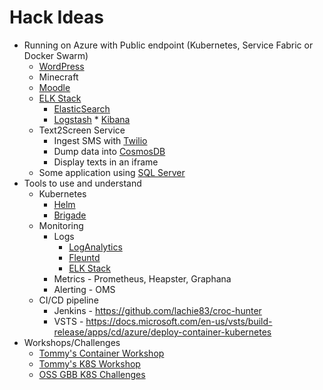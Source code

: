 # Hack Ideas

* Running on Azure with Public endpoint (Kubernetes, Service Fabric or Docker Swarm)
  * [WordPress](https://hub.docker.com/_/wordpress/)
  * Minecraft
  * [Moodle](https://hub.docker.com/r/bitnami/moodle/)
  * [ELK Stack](https://www.elastic.co/webinars/introduction-elk-stack)
    * [ElasticSearch](https://hub.docker.com/_/elasticsearch/)
    * [Logstash](https://hub.docker.com/_/logstash/)
    * [Kibana](https://hub.docker.com/_/kibana/)
  * Text2Screen Service
    * Ingest SMS with [Twilio](https://www.twilio.com/)
    * Dump data into [CosmosDB](https://docs.microsoft.com/en-us/azure/cosmos-db/)
    * Display texts in an iframe
  * Some application using [SQL Server](https://hub.docker.com/r/microsoft/mssql-server-linux/)
* Tools to use and understand
  * Kubernetes
    * [Helm](https://helm.sh/)
    * [Brigade](https://github.com/Azure/brigade/)
  * Monitoring
    * Logs
      * [LogAnalytics](https://docs.microsoft.com/en-us/azure/log-analytics/)
      * [Fleuntd](https://www.fluentd.org/) 
      * [ELK Stack](https://www.elastic.co/webinars/introduction-elk-stack)
    * Metrics - Prometheus, Heapster, Graphana
    * Alerting - OMS 
  * CI/CD pipeline
    * Jenkins - https://github.com/lachie83/croc-hunter
    * VSTS - https://docs.microsoft.com/en-us/vsts/build-release/apps/cd/azure/deploy-container-kubernetes
* Workshops/Challenges
  * [Tommy's Container Workshop](https://github.com/lastcoolnameleft/workshops/blob/master/containers/index.md)
  * [Tommy's K8S Workshop](https://github.com/lastcoolnameleft/workshops/blob/master/kubernetes/index.md)
  * [OSS GBB K8S Challenges](https://github.com/chzbrgr71/container-hackfest/tree/master/challenges)
